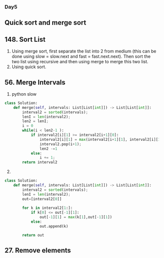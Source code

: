 ### Day5
## Quick sort and merge sort
## 148. Sort List
1. Using merge sort, first separate the list into 2 from medium (this can be done using slow = slow.next and fast = fast.next.next). Then sort the two list using recursive and then using merge to merge this two list.
2. Using quick sort.

## 56. Merge Intervals

1. python slow
```python
class Solution:
    def merge(self, intervals: List[List[int]]) -> List[List[int]]:
        interval2 = sorted(intervals);
        lenI = len(interval2);
        len2 = lenI;
        i = 0
        while(i < len2-1 ):
            if interval2[i][1] >= interval2[i+1][0]:
                interval2[i][1] = max(interval2[i+1][1], interval2[i][1]);
                interval2.pop(i+1);
                len2 -=1
            else:
                i += 1;
        return interval2
```        
2.
```python
class Solution:
    def merge(self, intervals: List[List[int]]) -> List[List[int]]:
        interval2 = sorted(intervals);
        lenI = len(interval2);
        out=[interval2[0]]
        
        for k in interval2[1:]:
            if k[0] <= out[-1][1]:
                out[-1][1] = max(k[1],out[-1][1])
            else:
                out.append(k)

        return out
```


## 27. Remove elements
